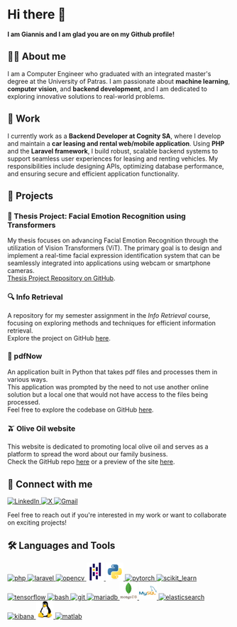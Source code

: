 <!--
**JSaillok/JSaillok** is a ✨ _special_ ✨ repository because its `README.md` (this file) appears on your GitHub profile.
-->

# Hi there 👋
**I am Giannis and I am glad you are on my Github profile!**

## 👨‍💻 About me
I am a Computer Engineer who graduated with an integrated master's degree at the University of Patras. I am passionate about **machine learning**, **computer vision**, and **backend development**, and I am dedicated to exploring innovative solutions to real-world problems.

## 💼 Work
I currently work as a **Backend Developer at Cognity SA**, where I develop and maintain a **car leasing and rental web/mobile application**. Using **PHP** and the **Laravel framework**, I build robust, scalable backend systems to support seamless user experiences for leasing and renting vehicles. My responsibilities include designing APIs, optimizing database performance, and ensuring secure and efficient application functionality.

## 🚀 Projects

### 🦾 Thesis Project: Facial Emotion Recognition using Transformers
My thesis focuses on advancing Facial Emotion Recognition through the utilization of Vision Transformers (ViT). The primary goal is to design and implement a real-time facial expression identification system that can be seamlessly integrated into applications using webcam or smartphone cameras.  
[Thesis Project Repository on GitHub](https://github.com/JSaillok/FERViT).

### 🔍 Info Retrieval
A repository for my semester assignment in the *Info Retrieval* course, focusing on exploring methods and techniques for efficient information retrieval.  
Explore the project on GitHub [here](https://github.com/JSaillok/InfoRetrieval).

### 📑 pdfNow
An application built in Python that takes pdf files and processes them in various ways.  
This application was prompted by the need to not use another online solution but a local one that would not have access to the files being processed.  
Feel free to explore the codebase on GitHub [here](https://github.com/JSaillok/pdfNow).

### 🫒 Olive Oil website
This website is dedicated to promoting local olive oil and serves as a platform to spread the word about our family business.  
Check the GitHub repo [here](https://github.com/JSaillok/eleoneskollia) or a preview of the site [here](https://jsaillok.github.io/eleoneskollia/).

## 🤝 Connect with me
<a href="https://linkedin.com/in/ioannis-saillok" target="_blank" rel="noreferrer">
  <img src="https://www.vectorlogo.zone/logos/linkedin/linkedin-icon.svg" alt="LinkedIn" width="40" height="40"/>
</a>
<a href="https://x.com/jsaillok" target="_blank" rel="noreferrer">
  <img src="https://www.vectorlogo.zone/logos/x/x-icon.svg" alt="X" width="40" height="40"/>
</a>
<a href="mailto:ioannis.saillok@gmail.com" target="_blank" rel="noreferrer">
  <img src="https://www.vectorlogo.zone/logos/gmail/gmail-icon.svg" alt="Gmail" width="40" height="40"/>
</a>

Feel free to reach out if you're interested in my work or want to collaborate on exciting projects!

## 🛠️ Languages and Tools
<p align="left">
  <a href="https://www.php.net" target="_blank" rel="noreferrer"> <img src="https://www.vectorlogo.zone/logos/php/php-icon.svg" alt="php" width="40" height="40"/> </a>
  <a href="https://laravel.com/" target="_blank" rel="noreferrer"> <img src="https://www.vectorlogo.zone/logos/laravel/laravel-icon.svg" alt="laravel" width="40" height="40"/> </a>
  <a href="https://opencv.org/" target="_blank" rel="noreferrer"> <img src="https://www.vectorlogo.zone/logos/opencv/opencv-icon.svg" alt="opencv" width="40" height="40"/> </a>
  <a href="https://pandas.pydata.org/" target="_blank" rel="noreferrer"> <img src="https://raw.githubusercontent.com/devicons/devicon/2ae2a900d2f041da66e950e4d48052658d850630/icons/pandas/pandas-original.svg" alt="pandas" width="40" height="40"/> </a>
  <a href="https://www.python.org" target="_blank" rel="noreferrer"> <img src="https://raw.githubusercontent.com/devicons/devicon/master/icons/python/python-original.svg" alt="python" width="40" height="40"/> </a>
  <a href="https://pytorch.org/" target="_blank" rel="noreferrer"> <img src="https://www.vectorlogo.zone/logos/pytorch/pytorch-icon.svg" alt="pytorch" width="40" height="40"/> </a>
  <a href="https://scikit-learn.org/" target="_blank" rel="noreferrer"> <img src="https://upload.wikimedia.org/wikipedia/commons/0/05/Scikit_learn_logo_small.svg" alt="scikit_learn" width="40" height="40"/> </a>
  <a href="https://www.tensorflow.org" target="_blank" rel="noreferrer"> <img src="https://www.vectorlogo.zone/logos/tensorflow/tensorflow-icon.svg" alt="tensorflow" width="40" height="40"/> </a>
  <a href="https://www.gnu.org/software/bash/" target="_blank" rel="noreferrer"> <img src="https://www.vectorlogo.zone/logos/gnu_bash/gnu_bash-icon.svg" alt="bash" width="40" height="40"/> </a>
  <a href="https://git-scm.com/" target="_blank" rel="noreferrer"> <img src="https://www.vectorlogo.zone/logos/git-scm/git-scm-icon.svg" alt="git" width="40" height="40"/> </a>
  <a href="https://mariadb.org/" target="_blank" rel="noreferrer"> <img src="https://www.vectorlogo.zone/logos/mariadb/mariadb-icon.svg" alt="mariadb" width="40" height="40"/> </a>
  <a href="https://www.mongodb.com/" target="_blank" rel="noreferrer"> <img src="https://raw.githubusercontent.com/devicons/devicon/master/icons/mongodb/mongodb-original-wordmark.svg" alt="mongodb" width="40" height="40"/> </a>
  <a href="https://www.mysql.com/" target="_blank" rel="noreferrer"> <img src="https://raw.githubusercontent.com/devicons/devicon/master/icons/mysql/mysql-original-wordmark.svg" alt="mysql" width="40" height="40"/> </a>
  <a href="https://www.elastic.co" target="_blank" rel="noreferrer"> <img src="https://www.vectorlogo.zone/logos/elastic/elastic-icon.svg" alt="elasticsearch" width="40" height="40"/> </a>
  <a href="https://www.elastic.co/kibana" target="_blank" rel="noreferrer"> <img src="https://www.vectorlogo.zone/logos/elasticco_kibana/elasticco_kibana-icon.svg" alt="kibana" width="40" height="40"/> </a>
  <a href="https://www.linux.org/" target="_blank" rel="noreferrer"> <img src="https://raw.githubusercontent.com/devicons/devicon/master/icons/linux/linux-original.svg" alt="linux" width="40" height="40"/> </a>
  <a href="https://www.mathworks.com/" target="_blank" rel="noreferrer"> <img src="https://upload.wikimedia.org/wikipedia/commons/2/21/Matlab_Logo.png" alt="matlab" width="40" height="40"/> </a>
</p>

<!--
- 🔭 I’m currently working on ...
- 🌱 I’m currently learning ...
- 👯 I’m looking to collaborate on ...
- 🤔 I’m looking for help with ...
- 💬 Ask me about ...
- 📫 How to reach me: ...
- 😄 Pronouns: ...
- ⚡ Fun fact: ...
-->
